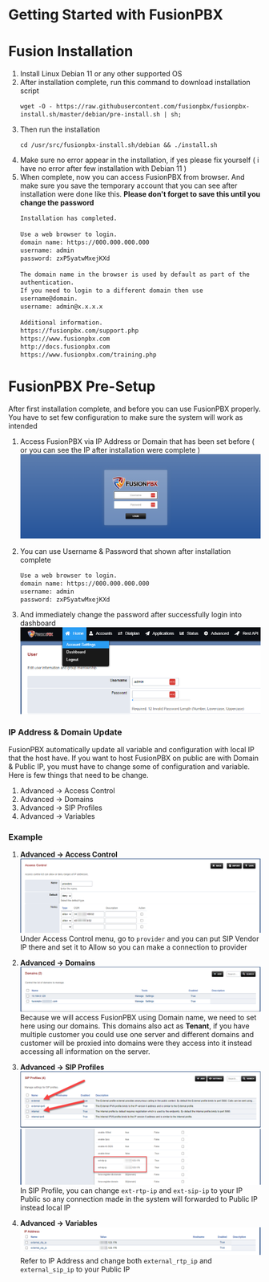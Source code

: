 # Getting Started with FusionPBX

# Fusion Installation
1. Install Linux Debian 11 or any other supported OS
2. After installation complete, run this command to download installation script
    ```
    wget -O - https://raw.githubusercontent.com/fusionpbx/fusionpbx-install.sh/master/debian/pre-install.sh | sh;
    ```
3. Then run the installation
    ```
    cd /usr/src/fusionpbx-install.sh/debian && ./install.sh
    ```
4. Make sure no error appear in the installation, if yes please fix yourself ( i have no error after few installation with Debian 11 )
5. When complete, now you can access FusionPBX from browser. And make sure you save the temporary account that you can see after installation were done like this. **Please don't forget to save this until you change the password**
    ```
    Installation has completed.

    Use a web browser to login.
    domain name: https://000.000.000.000
    username: admin
    password: zxP5yatwMxejKXd

    The domain name in the browser is used by default as part of the authentication.
    If you need to login to a different domain then use username@domain.
    username: admin@x.x.x.x

    Additional information.
    https://fusionpbx.com/support.php
    https://www.fusionpbx.com
    http://docs.fusionpbx.com
    https://www.fusionpbx.com/training.php
    ```


# FusionPBX Pre-Setup
After first installation complete, and before you can use FusionPBX properly. You have to set few configuration to make sure the system will work as intended

1. Access FusionPBX via IP Address or Domain that has been set before ( or you can see the IP after installation were complete )
![FusionPBX Login](assets/images/image.png)

2. You can use Username & Password that shown after installation complete
    ```
    Use a web browser to login.
    domain name: https://000.000.000.000
    username: admin
    password: zxP5yatwMxejKXd
    ```
3. And immediately change the password after successfully login into dashboard
![Change Password](assets/images/image-1.png)

### IP Address & Domain Update
FusionPBX automatically update all variable and configuration with local IP that the host have. If you want to host FusionPBX on public are with Domain & Public IP, you must have to change some of configuration and variable. Here is few things that need to be change.
1. Advanced -> Access Control
2. Advanced -> Domains
3. Advanced -> SIP Profiles
4. Advanced -> Variables

### Example
1. **Advanced -> Access Control**
![Access Control](assets/images/image-2.png)
Under Access Control menu, go to `provider` and you can put SIP Vendor IP there and set it to Allow so you can make a connection to provider

2. **Advanced -> Domains**
![Domain](assets/images/image-3.png)
Because we will access FusionPBX using Domain name, we need to set here using our domains. This domains also act as **Tenant**, if you have multiple customer you could use one server and different domains and customer will be proxied into domains were they access into it instead accessing all information on the server.

3. **Advanced -> SIP Profiles**
![SIP Profile-1](assets/images/image-4.png)
![SIP Profile-2](assets/images/image-5.png)
In SIP Profile, you can change `ext-rtp-ip` and `ext-sip-ip` to your IP Public so any connection made in the system will forwarded to Public IP instead local IP

4. **Advanced -> Variables**
![Variables](assets/images/image-6.png)
Refer to IP Address and change both `external_rtp_ip` and `external_sip_ip` to your Public IP